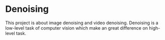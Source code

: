 # Denoising
This project is about image denoising and video denoising. Denoising is a low-level task of computer vision which make an great difference on high-level task.
